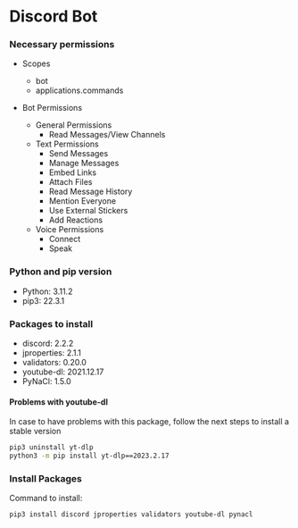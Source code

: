 # Discord Bot

### Necessary permissions
* Scopes
    * bot
    * applications.commands

* Bot Permissions
    * General Permissions
        * Read Messages/View Channels
    * Text Permissions
        * Send Messages
        * Manage Messages
        * Embed Links
        * Attach Files
        * Read Message History
        * Mention Everyone
        * Use External Stickers
        * Add Reactions
    * Voice Permissions
        * Connect
        * Speak

### Python and pip version
* Python: 3.11.2
* pip3: 22.3.1

### Packages to install
* discord: 2.2.2
* jproperties: 2.1.1
* validators: 0.20.0
* youtube-dl: 2021.12.17
* PyNaCl: 1.5.0

#### Problems with youtube-dl
In case to have problems with this package, follow the next steps to install a stable version
```sh
pip3 uninstall yt-dlp
python3 -m pip install yt-dlp==2023.2.17
```

### Install Packages
Command to install: 
```sh
pip3 install discord jproperties validators youtube-dl pynacl
```